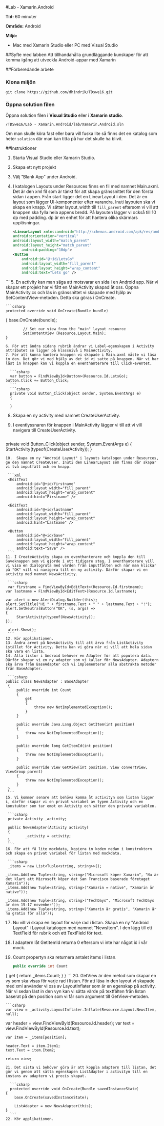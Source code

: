 #Lab - Xamarin.Android

**Tid:** 60 minuter

**Område:** Android


**Miljö:**

* Mac med Xamarin Studio eller PC med Visual Studio

##Syfte med labben
Att tillhandahålla grundläggande kunskaper för att komma igång att utveckla Android-appar med Xamarin

##Förberedande arbete

### Klona miljön
```
git clone https://github.com/dhindrik/TDswe16.git
```

### Öppna solution filen
Öppna solution filen i **Visual Studio** eller i **Xamarin studio**.

```
/TDSwe16/Lab - Xamarin.Android/lab/Xamarin.Android.sln
```

Om man skulle köra fast eller bara vill fuska lite så finns det en katalog som heter ```solution``` där man kan titta på hur det skulle ha blivit.

##Instruktioner
1.	Starta Visual Studio eller Xamarin Studio.2.	Skapa ett nytt projekt3.	Välj ”Blank App” under Android.4.	I katalogen Layouts under Resources finns en fil med namnet Main.axml. Det är den xml fil som är tänkt för att skapa gränssnittet för den första sidan i appen. Från start ligger det en LinearLayout i den. Det är en layout som lägger UI-komponenter efter varandra. Inuti layouten ska vi skapa en knapp. Vi sätter layout_width till ```fill_parent``` eftersom vi vill att knappen ska fylla hela appens bredd. På layouten lägger vi också till 10 dp med padding. dp är en enhet för att hantera olika skärmars upplösningar.

	```xml
	<LinearLayout xmlns:android="http://schemas.android.com/apk/res/android"    android:orientation="vertical"    android:layout_width="match_parent"    android:layout_height="match_parent"		android:padding="10dp">	<Button        android:id="@+id/LetsGo"        android:layout_width="fill_parent"        android:layout_height="wrap_content"        android:text="Lets go" /></LinearLayout>```
5. En activity kan man säga att motsvarar en sida i en Android app. När vi skapar ett projekt har vi fått en MainActivity skapad åt oss. Öppna MainActivity.cs och läs in gränssnittet vi skapade med hjälp av SetContentView-metoden. Detta ska göras i OnCreate.
	
	```csharp
	protected override void OnCreate(Bundle bundle)   {            base.OnCreate(bundle);            // Set our view from the "main" layout resource            SetContentView (Resource.Layout.Main);    }
  ```
6. För att ändra sidans rubrik ändrar vi Label-egenskapen i Activity attributet so ligger på klassnivå i MainActivity.
7. För att kunna hantera knappen vi skapade i Main.axml måste vi läsa in den. Det gör vi med hjälp av det id vi satte på knappen. När vi har läst in knappen kan vi koppla en eventhanterare till Click-eventet.

	```csharp
	var button = FindViewById<Button>(Resource.Id.LetsGo);button.Click += Button_Click;
	```
	```csharp
	private void Button_Click(object sender, System.EventArgs e)    {                }
   ```
8. Skapa en ny activity med namnet CreateUserActivity.
9. I eventlyssnaren för knappen i MainActivity lägger vi till att vi vill navigera till CreateUserActivity.
	
	```csharp
private void Button_Click(object sender, System.EventArgs e)   {        StartActivity(typeof(CreateUserActivity));   }
   ```
10.  Skapa en ny "Android Layout" i layouts katalogen under Resources, ge den namnet CreateUser. Inuti den LinearLayout som finns där skapar vi två inputfält och en knapp.

	```xml
	<EditText		android:id="@+id/firstname"		android:layout_width="fill_parent"		android:layout_height="wrap_content"		android:hint="Firstname" />		<EditText		android:id="@+id/lastname"		android:layout_width="fill_parent"		android:layout_height="wrap_content"		android:hint="Lastname" />	<Button        android:id="@+id/Save"        android:layout_width="fill_parent"        android:layout_height="wrap_content"        android:text="Save" />
    ```
11. I CreateActivity skapa en eventhanterare och koppla den till Saveknappen som vi gjorde i ett tidigare steg. I eventhanterare vill vi visa en dialogruta med värden från inputfälten och när man klickar på "OK" vill vi navigera till en ny activity. Därför skapar vi en activity med namnet NewsActivity.

	```csharp
	var firstname = FindViewById<EditText>(Resource.Id.firstname);   var lastname = FindViewById<EditText>(Resource.Id.lastname);  var alert = new AlertDialog.Builder(this);  alert.SetTitle("Hi " + firstname.Text + " " + lastname.Text + "!");  alert.SetNeutralButton("OK", (s, args) =>  {       	StartActivity(typeof(NewsActivity));  });            
    alert.Show();
    ``` 
12. Kör applikationen.
13. Ändra arvet på NewsActivity till att ärva från ListActivity istället för Activity. Detta kan vi göra när vi vill att hela sidan ska vara en lista.
14. Alla listor i Android behöver en Adapter för att populera data. Därför skapar vi en ny adapter som vi kallar för NewsAdapter. Adaptern ska ärva från BaseAdapter och vi implementerar alla abstrakta metoder från BaseAdapter.
	
	```csharp
public class NewsAdapter : BaseAdapter    {        public override int Count        {            get            {                throw new NotImplementedException();            }        }        public override Java.Lang.Object GetItem(int position)        {            throw new NotImplementedException();        }        public override long GetItemId(int position)        {            throw new NotImplementedException();        }        public override View GetView(int position, View convertView, ViewGroup parent)        {            throw new NotImplementedException();        }    }
    ```
15. Vi kommer senare att behöva komma åt activityn som listan ligger i, därför skapar vi en privat variabel av typen Activity och en konstuktor som tar emot en Activity och sätter den privata variablen. 

	```csharp
	private Activity _activity;    public NewsAdapter(Activity activity)    {            _activity = activity;    }
    ```
16. För att få lite mockdata, kopiera in koden nedan i konstruktorn och skapa en privat variabel för listan med mockdata.

	```csharp
	_items = new List<Tuple<string, string>>();   _items.Add(new Tuple<string, string>("Microsoft köper Xamarin", "Nu är det klart att Microsoft köper det San Francisco baserade företaget Xamarin"));   _items.Add(new Tuple<string, string>("Xamarin = native", "Xamarin är native"));   _items.Add(new Tuple<string, string>("TechDays", "Microsoft TechDays är den 15-17 november"));   _items.Add(new Tuple<string, string>("Xamarin är gratis", "Xamarin är nu gratis för alla"));
   ```
17. Nu vill vi skapa en layout för varje rad i listan. Skapa en ny "Android Layout" i Layout katalogen med namnet "NewsItem". I den lägg till ett TextField för rubrik och ett TextField för text.
18. I adaptern låt GetItemId returna 0 eftersom vi inte har något id i vår mock.
19. Count propertyn ska returnera antalet items i listan.

	```csharp
	public override int Count   {            get            {                return _items.Count;            }    }
    ```
20. GetView är den metod som skapar en vy som ska visas för varje rad i listan. För att läsa in den layout vi skapade med xml använder vi oss av LayoutInflater som är en egenskap på activity. När vi sedan läst in den vyn kan vi sätta värde på textfälten från listan baserat på den position som vi får som argument till GetView-metoden.
	
	```csharp
	var view = _activity.LayoutInflater.Inflate(Resource.Layout.NewsItem, null);   var header = view.FindViewById<TextView>(Resource.Id.header);    var text = view.FindViewById<TextView>(Resource.Id.text);    var item = _items[position];    header.Text = item.Item1;    text.Text = item.Item2;    return view;
  ```21. Det sista vi behöver göra är att koppla adaptern till listan, det gör vi genom att sätta egenskapen ListAdapter i activityn till en instans av adaptern vi precis skapat.

	```csharp
	protected override void OnCreate(Bundle savedInstanceState){      base.OnCreate(savedInstanceState);      ListAdapter = new NewsAdapter(this);}
	```
22. Kör applikationen.                